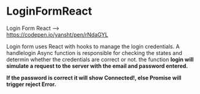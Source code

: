 # LoginFormReact

Login Form React --> <br/>
https://codepen.io/yansht/pen/rNdaGYL

Login form uses React with hooks to manage the login credentials.
A handlelogin Async function is responsible for checking the states and determin whether the credentials are correct or not.
the function <b>login<b/> will simulate a request to the server with the email and password entered.

If the password is correct it will show Connected!, else Promise will trigger reject Error.
